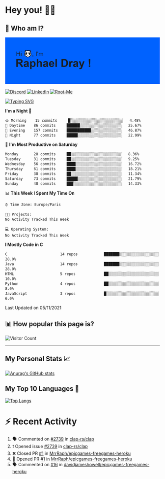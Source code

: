 # **Hey you! 👋🏼**

## **🔎 Who am I?**

<img src="https://github.com/MrrRaph/MrrRaph/blob/master/header.png?raw=true">

[![Discord](https://img.shields.io/badge/Discord-7289DA?style=for-the-badge&logo=discord&logoColor=white
)](https://discordapp.com/users/MrRaph#4214/)
[![LinkedIn](https://img.shields.io/badge/LinkedIn-0077B5?style=for-the-badge&logo=linkedin&logoColor=white)](https://www.linkedin.com/in/raphaeldray/)
[![Root-Me](https://img.shields.io/badge/dynamic/json?color=yellowgreen&label=Root-me%20Score&query=score&style=for-the-badge&url=https://raw.githubusercontent.com/MrrRaph/MrrRaph/master/root-me-stats.json&logoColor=white)](https://www.root-me.org/PandHacker)


[![Typing SVG](https://readme-typing-svg.herokuapp.com?font=glory&size=23&multiline=true&height=65&lines=CyberSecurity+Engineer+%F0%9F%92%BB;Freelance+Fullstack+Developer)](https://git.io/typing-svg)

<!--START_SECTION:waka-->
**I'm a Night 🦉** 

```text
🌞 Morning    15 commits     █░░░░░░░░░░░░░░░░░░░░░░░░   4.48% 
🌆 Daytime    86 commits     ██████░░░░░░░░░░░░░░░░░░░   25.67% 
🌃 Evening    157 commits    ███████████░░░░░░░░░░░░░░   46.87% 
🌙 Night      77 commits     █████░░░░░░░░░░░░░░░░░░░░   22.99%

```
📅 **I'm Most Productive on Saturday** 

```text
Monday       28 commits     ██░░░░░░░░░░░░░░░░░░░░░░░   8.36% 
Tuesday      31 commits     ██░░░░░░░░░░░░░░░░░░░░░░░   9.25% 
Wednesday    56 commits     ████░░░░░░░░░░░░░░░░░░░░░   16.72% 
Thursday     61 commits     ████░░░░░░░░░░░░░░░░░░░░░   18.21% 
Friday       38 commits     ██░░░░░░░░░░░░░░░░░░░░░░░   11.34% 
Saturday     73 commits     █████░░░░░░░░░░░░░░░░░░░░   21.79% 
Sunday       48 commits     ███░░░░░░░░░░░░░░░░░░░░░░   14.33%

```


📊 **This Week I Spent My Time On** 

```text
⌚︎ Time Zone: Europe/Paris

🐱‍💻 Projects: 
No Activity Tracked This Week

💻 Operating System: 
No Activity Tracked This Week

```

**I Mostly Code in C** 

```text
C                        14 repos            ███████░░░░░░░░░░░░░░░░░░   28.0% 
Java                     14 repos            ███████░░░░░░░░░░░░░░░░░░   28.0% 
HTML                     5 repos             ██░░░░░░░░░░░░░░░░░░░░░░░   10.0% 
Python                   4 repos             ██░░░░░░░░░░░░░░░░░░░░░░░   8.0% 
JavaScript               3 repos             █░░░░░░░░░░░░░░░░░░░░░░░░   6.0%

```



 Last Updated on 05/11/2021
<!--END_SECTION:waka-->

## **📊 How popular this page is?**

![Visitor Count](https://profile-counter.glitch.me/MrrRaph/count.svg)

---

## **My Personal Stats 📈**

[![Anurag's GitHub stats](https://github-readme-stats.vercel.app/api?username=mrrraph&count_private=true&show_icons=true&title_color=fff&text_color=fff&bg_color=30,36d1dc,904e95)](https://github.com/anuraghazra/github-readme-stats)

## **My Top 10 Languages 📣**

[![Top Langs](https://github-readme-stats.vercel.app/api/top-langs/?username=mrrraph&langs_count=10&layout=compact&hide=html,css&hide_title=true)](https://github.com/anuraghazra/github-readme-stats)


# **⚡ Recent Activity**

<!--START_SECTION:activity-->
1. 🗣 Commented on [#2739](https://github.com/clap-rs/clap/issues/2739) in [clap-rs/clap](https://github.com/clap-rs/clap)
2. ❗️ Opened issue [#2739](https://github.com/clap-rs/clap/issues/2739) in [clap-rs/clap](https://github.com/clap-rs/clap)
3. ❌ Closed PR [#1](https://github.com/MrrRaph/epicgames-freegames-heroku/pull/1) in [MrrRaph/epicgames-freegames-heroku](https://github.com/MrrRaph/epicgames-freegames-heroku)
4. 💪 Opened PR [#1](https://github.com/MrrRaph/epicgames-freegames-heroku/pull/1) in [MrrRaph/epicgames-freegames-heroku](https://github.com/MrrRaph/epicgames-freegames-heroku)
5. 🗣 Commented on [#16](https://github.com/davidjameshowell/epicgames-freegames-heroku/issues/16) in [davidjameshowell/epicgames-freegames-heroku](https://github.com/davidjameshowell/epicgames-freegames-heroku)
<!--END_SECTION:activity-->